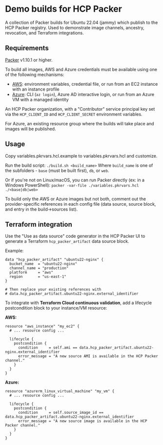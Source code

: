 # Demo builds for HCP Packer

A collection of Packer builds for Ubuntu 22.04 (jammy) which publish to the HCP Packer registry. Used to demonstrate image channels, ancestry, revocation, and Terraform integrations.

## Requirements

[Packer](https://www.packer.io/) v1.10.1 or higher.

To build all images, AWS and Azure credentials must be available using one of the following mechanisms:

- [AWS](https://developer.hashicorp.com/packer/plugins/builders/amazon#authentication): environment variables, credential file, or run from an EC2 instance with an instance profile
- [Azure](https://developer.hashicorp.com/packer/plugins/builders/azure#authentication-for-azure): CLI (`az login`), Azure AD interactive login, or run from an Azure VM with a managed identity

An HCP Packer organization, with a "Contributor" service principal key set via the `HCP_CLIENT_ID` and `HCP_CLIENT_SECRET` environment variables.

For Azure, an existing resource group where the builds will take place and images will be published.

## Usage

Copy variables.pkrvars.hcl.example to variables.pkrvars.hcl and customize.

Run the build script:
`./build.sh <build_name>`
Where `build_name` is one of the subfolders - `base` (must be built first), `db`, or `web`.

Or if you're not on Linux/macOS, you can run Packer directly (ex: in a Windows PowerShell):
`packer -var-file ./variables.pkrvars.hcl ./<base|db|web>`

To build only the AWS or Azure images but not both, comment out the provider-specific references in each config file (data source, source block, and entry in the build->sources list).

## Terraform integration

Use the "Use as data source" code generator in the HCP Packer UI to generate a Terraform `hcp_packer_artifact` data source block.

Example:

```hcl
data "hcp_packer_artifact" "ubuntu22-nginx" {
  bucket_name  = "ubuntu22-nginx"
  channel_name = "production"
  platform     = "aws"
  region       = "us-east-1"
}

# Then replace your existing references with
# data.hcp_packer_artifact.ubuntu22-nginx.external_identifier
```

To integrate with **Terraform Cloud continuous validation**, add a lifecycle postcondition block to your instance/VM resource:

**AWS:**

```hcl
resource "aws_instance" "my_ec2" {
  # ... resource config ...

  lifecycle {
    postcondition {
      condition     = self.ami == data.hcp_packer_artifact.ubuntu22-nginx.external_identifier
      error_message = "A new source AMI is available in the HCP Packer channel."
    }    
  }
}
```

**Azure:**

```hcl
resource "azurerm_linux_virtual_machine" "my_vm" {
  # ... resource config ...

  lifecycle {
    postcondition {
      condition     = self.source_image_id == data.hcp_packer_artifact.ubuntu22-nginx.external_identifier
      error_message = "A new source image is available in the HCP Packer channel."
    }    
  }
}
```
